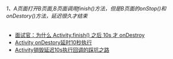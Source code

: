 ###### 1、A页面打开B页面,B页面调用finish()方法，但是B页面的onStop()和onDestory()方法，延迟很久才结束
-  [面试官：为什么 Activity.finish() 之后 10s 才 onDestroy ](https://blog.csdn.net/Androidbye/article/details/111910322)
-  [Activity onDestory延时10秒执行](https://zhuanlan.zhihu.com/p/129373952)
- [Activity销毁延迟10s执行回调的踩坑之路](https://www.jianshu.com/p/a7a35daf0d6b)

